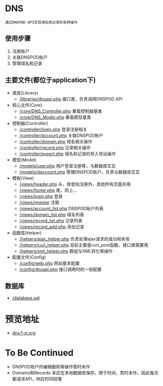 DNS
===================================
	通过DNSPOD API实现域名和记录的各种操作

使用步骤
----------------------------------
1. 注册账户
2. 关联DNSPOD账户
3. 管理域名和记录

主要文件(都位于application下)
----------------------------------
* 类库(Library)
	* [/libraries/dnsapi.php](https://github.com/qiezifxj/dns/blob/master/application/libraries/dnsapi.php) 接口类，负责调用DNSPOD API
* 核心文件(Core)
	* [/core/DNS_Controller.php](https://github.com/qiezifxj/dns/blob/master/application/core/DNS_Controller.php) 重载控制器基类
	* [/core/DNS_Model.php](https://github.com/qiezifxj/dns/blob/master/application/core/DNS_Model.php) 重载模型基类
* 控制器(Controller)
	* [/controller/login.php](https://github.com/qiezifxj/dns/blob/master/application/controllers/login.php) 登录注册相关
	* [/controller/account.php](https://github.com/qiezifxj/dns/blob/master/application/controllers/account.php) 关联DNSPOD账户
	* [/controller/domain.php](https://github.com/qiezifxj/dns/blob/master/application/controllers/domain.php) 域名相关操作
	* [/controller/record.php](https://github.com/qiezifxj/dns/blob/master/application/controllers/record.php) 记录相关操作
	* [/controller/export.php](https://github.com/qiezifxj/dns/blob/master/application/controllers/export.php) 域名和记录的导入导出操作
* 模型(Model)
	* [/models/user.php](https://github.com/qiezifxj/dns/blob/master/application/models/user.php) 用户登录注册等，与数据库交互
	* [/models/daccount.php](https://github.com/qiezifxj/dns/blob/master/application/models/daccount.php) 管理DNSPOD账户，负责与数据库交互
* 模板(View)
	* [/views/header.php](https://github.com/qiezifxj/dns/blob/master/application/views/header.php) 头，除登陆注册外，其他所有页面共用
	* [/views/footer.php](https://github.com/qiezifxj/dns/blob/master/application/views/footer.php) 尾，同上...
	* [/views/login.php](https://github.com/qiezifxj/dns/blob/master/application/views/login.php) 登录
	* [/views/register](https://github.com/qiezifxj/dns/blob/master/application/views/register.php) 注册
	* [/views/account_list.php](https://github.com/qiezifxj/dns/blob/master/application/views/account_list.php) DNSPOD账户列表
	* [/views/domain_list.php](https://github.com/qiezifxj/dns/blob/master/application/views/domain_list.php) 域名列表
	* [/views/record_list.php](https://github.com/qiezifxj/dns/blob/master/application/views/record_list.php) 记录列表
	* [/views/record_add.php](https://github.com/qiezifxj/dns/blob/master/application/views/record_add.php) 添加记录
* 函数库(Helper)
	* [/helpers/ajax_helper.php](https://github.com/qiezifxj/dns/blob/master/application/helpers/ajax_helper.php) 负责处理ajax请求的成功和失败
	* [/helpers/curl_helper.php](https://github.com/qiezifxj/dns/blob/master/application/helpers/curl_helper.php) 目前主要是curl_post函数，接口类需要用
	* [/helpers/xml_helper.php](https://github.com/qiezifxj/dns/blob/master/application/helpers/xml_helper.php) 数组与XML转化等操作
* 配置文件(Config)
	* [/config/web.php](https://github.com/qiezifxj/dns/blob/master/application/config/web.php) 网站基本配置
	* [/config/dnsapi.php](https://github.com/qiezifxj/dns/blob/master/application/config/dnsapi.php) 接口调用时的一些配置

数据库
----------------------------------
* [/database.sql](https://github.com/qiezifxj/dns/blob/master/database.sql)

# 预览地址
* [dns.f-xj.org](http://dns.f-xj.org/)

# To Be Continued
* DNSPOD账户的编辑删除等操作暂时未作
* Domains和Records 本应在本地数据库保存，限于时间，暂时未作，因此每次都请求API，响应时间较慢
